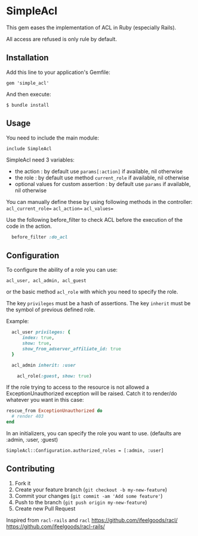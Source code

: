 # SimpleAcl

This gem eases the implementation of ACL in Ruby (especially Rails).

All access are refused is only rule by default.

## Installation

Add this line to your application's Gemfile:

    gem 'simple_acl'

And then execute:

    $ bundle install

## Usage

You need to include the main module:

`include SimpleAcl`

SimpleAcl need 3 variables:
- the action : by default use `params[:action]` if available, nil otherwise
- the role : by default use method `current_role` if available, nil otherwise
- optional values for custom assertion : by default use `params` if available, nil otherwise

You can manually define these by using following methods in the controller:
`acl_current_role=` `acl_action=` `acl_values=`

Use the following before_filter to check ACL before the
execution of the code in the action.

```ruby
  before_filter :do_acl
```

## Configuration

To configure the ability of a role you can use:

`acl_user, acl_admin, acl_guest`

or the basic method `acl_role` with which you need to specify the role.

The key `privileges` must be a hash of assertions.
The key `inherit` must be the symbol of previous defined role.

Example:

```ruby
  acl_user privileges: {
      index: true,
      show: true,
      show_from_adserver_affiliate_id: true
  }

  acl_admin inherit: :user
```

```ruby
    acl_role(:guest, show: true)
```

If the role trying to access to the resource is not allowed a ExceptionUnauthorized
exception will be raised.
Catch it to render/do whatever you want in this case:

```ruby
rescue_from ExceptionUnauthorized do
  # render 403
end
```

In an initializers, you can specify the role you want to use.
(defaults are :admin, :user, :guest)

```
SimpleAcl::Configuration.authorized_roles = [:admin, :user]

```

## Contributing

1. Fork it
2. Create your feature branch (`git checkout -b my-new-feature`)
3. Commit your changes (`git commit -am 'Add some feature'`)
4. Push to the branch (`git push origin my-new-feature`)
5. Create new Pull Request

Inspired from `racl-rails` and `racl`
https://github.com/ifeelgoods/racl/
https://github.com/ifeelgoods/racl-rails/
